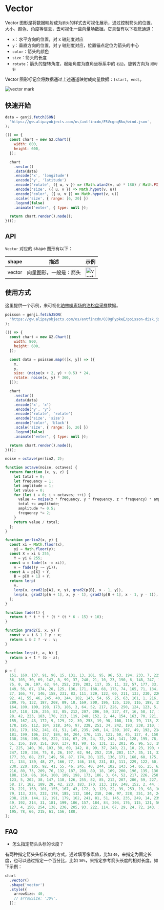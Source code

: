 # Vector

Vector 图形是将数据映射成为`箭头`的样式去可视化展示，通过控制箭头的位置、大小、颜色、角度等信息，去可视化一些向量场数据。它具备有以下视觉通道：

- `x`：水平方向的位置，对 x 轴刻度对应
- `y`：垂直方向的位置，对 y 轴刻度对应，位置锚点定位为箭头的中心
- `color`：箭头的颜色
- `size`：箭头的长度
- `rotate`：箭头的旋转角度，起始角度为直角坐标系中的 `右边`，旋转方向为 `顺时针`

Vector 图形标记会将数据通过上述通道映射成向量数据：`[start, end]`。

![vector mark](https://gw.alipayobjects.com/zos/antfincdn/c9nPWlX5Au/vector.png)

## 快速开始

```js | table "pin: false"
data = genji.fetchJSON(
  'https://gw.alipayobjects.com/os/antfincdn/F5VcgnqRku/wind.json',
);
```

```js
(() => {
  const chart = new G2.Chart({
    width: 800,
    height: 600,
  });

  chart
    .vector()
    .data(data)
    .encode('x', 'longitude')
    .encode('y', 'latitude')
    .encode('rotate', ({ u, v }) => (Math.atan2(v, u) * 180) / Math.PI)
    .encode('size', ({ u, v }) => Math.hypot(v, u))
    .encode('color', ({ u, v }) => Math.hypot(v, u))
    .scale('size', { range: [6, 20] })
    .legend(false)
    .animate('enter', { type: null });

  return chart.render().node();
})();
```

## API

`Vector` 对应的 shape 图形有以下：

| shape  | 描述                   | 示例                                                                                                                                        |
| ------ | ---------------------- | ------------------------------------------------------------------------------------------------------------------------------------------- |
| vector | 向量图形，一般是：箭头 | <img alt="vector shape" height="32" src="https://gw.alipayobjects.com/zos/antfincdn/lmyyvRSApY/a490f7fc-fcba-44f0-baaa-894f8f442c53.png" /> |

## 使用方式

这里提供一个示例，来可视化[珀林噪声场的泊松盘采样](https://observablehq.com/@observablehq/plot-vector?collection=@observablehq/plot#cell-178)数据。

```js | dom "pin: false"
poisson = genji.fetchJSON(
  'https://gw.alipayobjects.com/os/antfincdn/OJOgPypkeE/poisson-disk.json',
);
```

```js
(() => {
  const chart = new G2.Chart({
    width: 800,
    height: 600,
  });

  const data = poisson.map(([x, y]) => ({
    x,
    y,
    size: (noise(x + 2, y) + 0.5) * 24,
    rotate: noise(x, y) * 360,
  }));

  chart
    .vector()
    .data(data)
    .encode('x', 'x')
    .encode('y', 'y')
    .encode('rotate', 'rotate')
    .encode('size', 'size')
    .encode('color', 'black')
    .scale('size', { range: [6, 20] })
    .legend(false)
    .animate('enter', { type: null });

  return chart.render().node();
})();
```

```js | dom "pin: false"
noise = octave(perlin2, 2);

function octave(noise, octaves) {
  return function (x, y, z) {
    let total = 0;
    let frequency = 1;
    let amplitude = 1;
    let value = 0;
    for (let i = 0; i < octaves; ++i) {
      value += noise(x * frequency, y * frequency, z * frequency) * amplitude;
      total += amplitude;
      amplitude *= 0.5;
      frequency *= 2;
    }
    return value / total;
  };
}

function perlin2(x, y) {
  const xi = Math.floor(x),
    yi = Math.floor(y);
  const X = xi & 255,
    Y = yi & 255;
  const u = fade((x -= xi)),
    v = fade((y -= yi));
  const A = p[X] + Y,
    B = p[X + 1] + Y;
  return lerp(
    v,
    lerp(u, grad2(p[A], x, y), grad2(p[B], x - 1, y)),
    lerp(u, grad2(p[A + 1], x, y - 1), grad2(p[B + 1], x - 1, y - 1)),
  );
}

function fade(t) {
  return t * t * t * (t * (t * 6 - 15) + 10);
}

function grad2(i, x, y) {
  const v = i & 1 ? y : x;
  return i & 2 ? -v : v;
}

function lerp(t, a, b) {
  return a + t * (b - a);
}
```

```js | dom "pin: false"
p = [
  151, 160, 137, 91, 90, 15, 131, 13, 201, 95, 96, 53, 194, 233, 7, 225, 140,
  36, 103, 30, 69, 142, 8, 99, 37, 240, 21, 10, 23, 190, 6, 148, 247, 120, 234,
  75, 0, 26, 197, 62, 94, 252, 219, 203, 117, 35, 11, 32, 57, 177, 33, 88, 237,
  149, 56, 87, 174, 20, 125, 136, 171, 168, 68, 175, 74, 165, 71, 134, 139, 48,
  27, 166, 77, 146, 158, 231, 83, 111, 229, 122, 60, 211, 133, 230, 220, 105,
  92, 41, 55, 46, 245, 40, 244, 102, 143, 54, 65, 25, 63, 161, 1, 216, 80, 73,
  209, 76, 132, 187, 208, 89, 18, 169, 200, 196, 135, 130, 116, 188, 159, 86,
  164, 100, 109, 198, 173, 186, 3, 64, 52, 217, 226, 250, 124, 123, 5, 202, 38,
  147, 118, 126, 255, 82, 85, 212, 207, 206, 59, 227, 47, 16, 58, 17, 182, 189,
  28, 42, 223, 183, 170, 213, 119, 248, 152, 2, 44, 154, 163, 70, 221, 153, 101,
  155, 167, 43, 172, 9, 129, 22, 39, 253, 19, 98, 108, 110, 79, 113, 224, 232,
  178, 185, 112, 104, 218, 246, 97, 228, 251, 34, 242, 193, 238, 210, 144, 12,
  191, 179, 162, 241, 81, 51, 145, 235, 249, 14, 239, 107, 49, 192, 214, 31,
  181, 199, 106, 157, 184, 84, 204, 176, 115, 121, 50, 45, 127, 4, 150, 254,
  138, 236, 205, 93, 222, 114, 67, 29, 24, 72, 243, 141, 128, 195, 78, 66, 215,
  61, 156, 180, 151, 160, 137, 91, 90, 15, 131, 13, 201, 95, 96, 53, 194, 233,
  7, 225, 140, 36, 103, 30, 69, 142, 8, 99, 37, 240, 21, 10, 23, 190, 6, 148,
  247, 120, 234, 75, 0, 26, 197, 62, 94, 252, 219, 203, 117, 35, 11, 32, 57,
  177, 33, 88, 237, 149, 56, 87, 174, 20, 125, 136, 171, 168, 68, 175, 74, 165,
  71, 134, 139, 48, 27, 166, 77, 146, 158, 231, 83, 111, 229, 122, 60, 211, 133,
  230, 220, 105, 92, 41, 55, 46, 245, 40, 244, 102, 143, 54, 65, 25, 63, 161, 1,
  216, 80, 73, 209, 76, 132, 187, 208, 89, 18, 169, 200, 196, 135, 130, 116,
  188, 159, 86, 164, 100, 109, 198, 173, 186, 3, 64, 52, 217, 226, 250, 124,
  123, 5, 202, 38, 147, 118, 126, 255, 82, 85, 212, 207, 206, 59, 227, 47, 16,
  58, 17, 182, 189, 28, 42, 223, 183, 170, 213, 119, 248, 152, 2, 44, 154, 163,
  70, 221, 153, 101, 155, 167, 43, 172, 9, 129, 22, 39, 253, 19, 98, 108, 110,
  79, 113, 224, 232, 178, 185, 112, 104, 218, 246, 97, 228, 251, 34, 242, 193,
  238, 210, 144, 12, 191, 179, 162, 241, 81, 51, 145, 235, 249, 14, 239, 107,
  49, 192, 214, 31, 181, 199, 106, 157, 184, 84, 204, 176, 115, 121, 50, 45,
  127, 4, 150, 254, 138, 236, 205, 93, 222, 114, 67, 29, 24, 72, 243, 141, 128,
  195, 78, 66, 215, 61, 156, 180,
];
```

## FAQ

- 怎么指定箭头头标的长度？

有两种指定箭头头标长度的方式，通过填写像素值，比如 `40`，来指定为固定长度，也可以通过指定一个百分比，比如 `30%`，来指定参考箭头长度的相对长度。如下示例：

```ts
chart
  .vector()
  .shape('vector')
  .style({
    arrowSize: 40,
    // arrowSize: '30%',
  });
```
